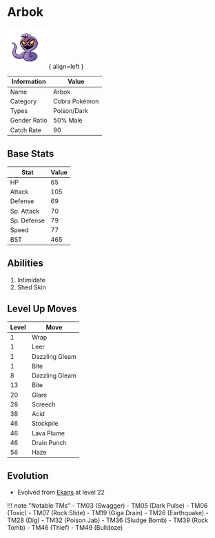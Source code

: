 # Arbok

![Arbok](../images/pokemon/24.png){ align=left }

| Information | Value |
|------------|--------|
| Name | Arbok |
| Category | Cobra Pokémon |
| Types | Poison/Dark |
| Gender Ratio | 50% Male |
| Catch Rate | 90 |

## Base Stats

| Stat | Value |
|------|-------|
| HP | 65 |
| Attack | 105 |
| Defense | 69 |
| Sp. Attack | 70 |
| Sp. Defense | 79 |
| Speed | 77 |
| BST | 465 |

## Abilities
1. Intimidate
2. Shed Skin

## Level Up Moves
| Level | Move |
|-------|------|
| 1 | Wrap |
| 1 | Leer |
| 1 | Dazzling Gleam |
| 1 | Bite |
| 8 | Dazzling Gleam |
| 13 | Bite |
| 20 | Glare |
| 28 | Screech |
| 38 | Acid |
| 46 | Stockpile |
| 46 | Lava Plume |
| 46 | Drain Punch |
| 56 | Haze |

## Evolution
- Evolved from [Ekans](023-ekans.md) at level 22

!!! note "Notable TMs"
    - TM03 (Swagger)
    - TM05 (Dark Pulse)
    - TM06 (Toxic)
    - TM07 (Rock Slide)
    - TM19 (Giga Drain)
    - TM26 (Earthquake)
    - TM28 (Dig)
    - TM32 (Poison Jab)
    - TM36 (Sludge Bomb)
    - TM39 (Rock Tomb)
    - TM46 (Thief)
    - TM49 (Bulldoze)
